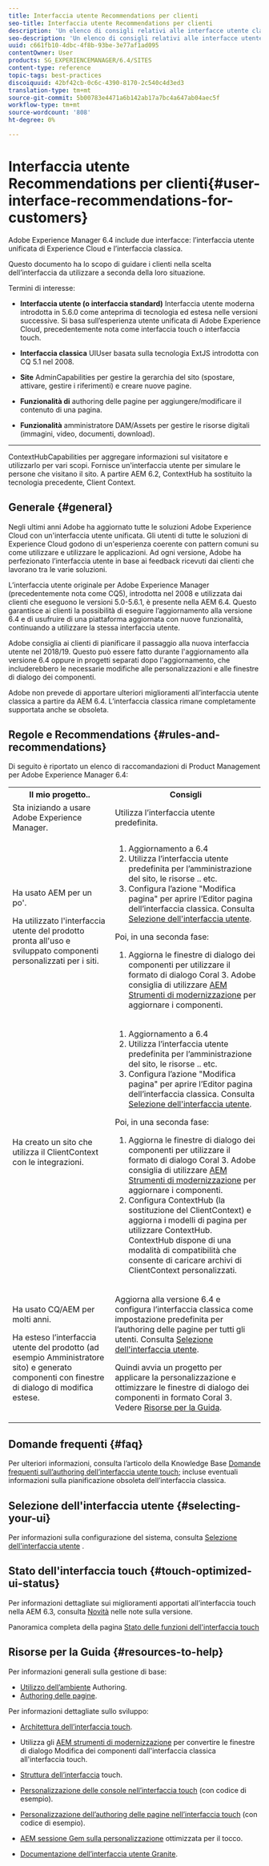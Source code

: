 ```yaml
---
title: Interfaccia utente Recommendations per clienti
seo-title: Interfaccia utente Recommendations per clienti
description: 'Un elenco di consigli relativi alle interfacce utente classica e ottimizzata per il tocco. '
seo-description: 'Un elenco di consigli relativi alle interfacce utente classica e ottimizzata per il tocco. '
uuid: c661fb10-4dbc-4f8b-93be-3e77af1ad095
contentOwner: User
products: SG_EXPERIENCEMANAGER/6.4/SITES
content-type: reference
topic-tags: best-practices
discoiquuid: 42bf42cb-0c6c-4390-8170-2c540c4d3ed3
translation-type: tm+mt
source-git-commit: 5b00783e4471a6b142ab17a7bc4a647ab04aec5f
workflow-type: tm+mt
source-wordcount: '808'
ht-degree: 0%

---
```



# Interfaccia utente Recommendations per clienti{#user-interface-recommendations-for-customers}

Adobe Experience Manager 6.4 include due interfacce: l’interfaccia utente unificata di Experience Cloud e l’interfaccia classica.

Questo documento ha lo scopo di guidare i clienti nella scelta dell’interfaccia da utilizzare a seconda della loro situazione.

Termini di interesse:

* **Interfaccia utente (o interfaccia standard)**
Interfaccia utente moderna introdotta in 5.6.0 come anteprima di tecnologia ed estesa nelle versioni successive. Si basa sull’esperienza utente unificata di Adobe Experience Cloud, precedentemente nota come interfaccia touch o interfaccia touch.

* **Interfaccia classica**
UIUser basata sulla tecnologia ExtJS introdotta con CQ 5.1 nel 2008.

* **Site**
AdminCapabilities per gestire la gerarchia del sito (spostare, attivare, gestire i riferimenti) e creare nuove pagine.

* **Funzionalità di**
authoring delle pagine per aggiungere/modificare il contenuto di una pagina.

* **Funzionalità**
amministratore DAM/Assets per gestire le risorse digitali (immagini, video, documenti, download).

* ****
ContextHubCapabilities per aggregare informazioni sul visitatore e utilizzarlo per vari scopi. Fornisce un&#39;interfaccia utente per simulare le persone che visitano il sito. A partire AEM 6.2, ContextHub ha sostituito la tecnologia precedente, Client Context.

## Generale {#general}

Negli ultimi anni Adobe ha aggiornato tutte le soluzioni Adobe Experience Cloud con un&#39;interfaccia utente unificata. Gli utenti di tutte le soluzioni di Experience Cloud godono di un&#39;esperienza coerente con pattern comuni su come utilizzare e utilizzare le applicazioni. Ad ogni versione, Adobe ha perfezionato l’interfaccia utente in base ai feedback ricevuti dai clienti che lavorano tra le varie soluzioni.

L’interfaccia utente originale per Adobe Experience Manager (precedentemente nota come CQ5), introdotta nel 2008 e utilizzata dai clienti che eseguono le versioni 5.0-5.6.1, è presente nella AEM 6.4. Questo garantisce ai clienti la possibilità di eseguire l’aggiornamento alla versione 6.4 e di usufruire di una piattaforma aggiornata con nuove funzionalità, continuando a utilizzare la stessa interfaccia utente.

Adobe consiglia ai clienti di pianificare il passaggio alla nuova interfaccia utente nel 2018/19. Questo può essere fatto durante l&#39;aggiornamento alla versione 6.4 oppure in progetti separati dopo l&#39;aggiornamento, che includerebbero le necessarie modifiche alle personalizzazioni e alle finestre di dialogo dei componenti.

Adobe non prevede di apportare ulteriori miglioramenti all’interfaccia utente classica a partire da AEM 6.4. L’interfaccia classica rimane completamente supportata anche se obsoleta.

## Regole e Recommendations {#rules-and-recommendations}

Di seguito è riportato un elenco di raccomandazioni di Product Management per Adobe Experience Manager 6.4:

<table> 
 <tbody> 
  <tr> 
   <th>Il mio progetto..</th> 
   <th>Consigli</th> 
  </tr> 
  <tr> 
   <td>Sta iniziando a usare Adobe Experience Manager.</td> 
   <td>Utilizza l’interfaccia utente predefinita.</td> 
  </tr> 
  <tr> 
   <td><p>Ha usato AEM per un po'.</p> <p>Ha utilizzato l'interfaccia utente del prodotto pronta all'uso e sviluppato componenti personalizzati per i siti.<br /> </p> </td> 
   <td> 
    <ol> 
     <li>Aggiornamento a 6.4</li> 
     <li>Utilizza l’interfaccia utente predefinita per l’amministrazione del sito, le risorse .. etc.<br /> </li> 
     <li>Configura l’azione "Modifica pagina" per aprire l’Editor pagina dell’interfaccia classica. Consulta <a href="#selecting-your-ui">Selezione dell'interfaccia utente</a>.</li> 
    </ol> <p>Poi, in una seconda fase:</p> 
    <ol> 
     <li>Aggiorna le finestre di dialogo dei componenti per utilizzare il formato di dialogo Coral 3. Adobe consiglia di utilizzare <a href="/help/sites-developing/modernization-tools.md">AEM Strumenti di modernizzazione</a> per aggiornare i componenti.</li> 
    </ol> </td> 
  </tr> 
  <tr> 
   <td>Ha creato un sito che utilizza il ClientContext con le integrazioni.<br /> </td> 
   <td> 
    <ol> 
     <li>Aggiornamento a 6.4</li> 
     <li>Utilizza l’interfaccia utente predefinita per l’amministrazione del sito, le risorse .. etc.</li> 
     <li>Configura l’azione "Modifica pagina" per aprire l’Editor pagina dell’interfaccia classica. Consulta <a href="#selecting-your-ui">Selezione dell'interfaccia utente</a>.</li> 
    </ol> <p>Poi, in una seconda fase:</p> 
    <ol> 
     <li>Aggiorna le finestre di dialogo dei componenti per utilizzare il formato di dialogo Coral 3. Adobe consiglia di utilizzare <a href="/help/sites-developing/modernization-tools.md">AEM Strumenti di modernizzazione</a> per aggiornare i componenti.</li> 
     <li>Configura ContextHub (la sostituzione del ClientContext) e aggiorna i modelli di pagina per utilizzare ContextHub. ContextHub dispone di una modalità di compatibilità che consente di caricare archivi di ClientContext personalizzati.</li> 
    </ol> </td> 
  </tr> 
  <tr> 
   <td><p>Ha usato CQ/AEM per molti anni.</p> <p>Ha esteso l’interfaccia utente del prodotto (ad esempio Amministratore sito) e generato componenti con finestre di dialogo di modifica estese.</p> </td> 
   <td><p>Aggiorna alla versione 6.4 e configura l’interfaccia classica come impostazione predefinita per l’authoring delle pagine per tutti gli utenti. Consulta <a href="#selecting-your-ui">Selezione dell'interfaccia utente</a>.</p> <p>Quindi avvia un progetto per applicare la personalizzazione e ottimizzare le finestre di dialogo dei componenti in formato Coral 3. Vedere <a href="#resources-to-help">Risorse per la Guida</a>.<br /> </p> </td> 
  </tr> 
 </tbody> 
</table>

## Domande frequenti {#faq}

Per ulteriori informazioni, consulta l’articolo della Knowledge Base [Domande frequenti sull’authoring dell’interfaccia utente touch](https://helpx.adobe.com/experience-manager/kb/index/touchui_faq.html); incluse eventuali informazioni sulla pianificazione obsoleta dell’interfaccia classica.

## Selezione dell&#39;interfaccia utente {#selecting-your-ui}

Per informazioni sulla configurazione del sistema, consulta [Selezione dell&#39;interfaccia utente](/help/sites-authoring/select-ui.md) .

## Stato dell&#39;interfaccia touch {#touch-optimized-ui-status}

Per informazioni dettagliate sui miglioramenti apportati all’interfaccia touch nella AEM 6.3, consulta [Novità](/help/release-notes/release-notes.md#what-s-new) nelle note sulla versione.

Panoramica completa della pagina [Stato delle funzioni dell&#39;interfaccia touch](/help/release-notes/touch-ui-features-status.md)

## Risorse per la Guida {#resources-to-help}

Per informazioni generali sulla gestione di base:

* [Utilizzo dell’ambiente](/help/sites-authoring/home.md) Authoring.
* [Authoring delle pagine](/help/sites-authoring/author-environment-tools.md).

Per informazioni dettagliate sullo sviluppo:

* [Architettura dell’interfaccia touch](/help/sites-developing/touch-ui-concepts.md).
* Utilizza gli [AEM strumenti di modernizzazione](/help/sites-developing/modernization-tools.md) per convertire le finestre di dialogo Modifica dei componenti dall&#39;interfaccia classica all&#39;interfaccia touch.

* [Struttura dell’interfaccia](/help/sites-developing/touch-ui-structure.md) touch.

* [Personalizzazione delle console nell’interfaccia touch](/help/sites-developing/customizing-consoles-touch.md)  (con codice di esempio).

* [Personalizzazione dell’authoring delle pagine nell’interfaccia touch](/help/sites-developing/customizing-page-authoring-touch.md)  (con codice di esempio).

* [AEM sessione Gem sulla personalizzazione](https://docs.adobe.com/content/ddc/en/gems/user-interface-customization-for-aem-6.html) ottimizzata per il tocco.
* [Documentazione dell’interfaccia utente Granite](https://helpx.adobe.com/experience-manager/6-4/sites/developing/using/reference-materials/granite-ui/api/index.html).

